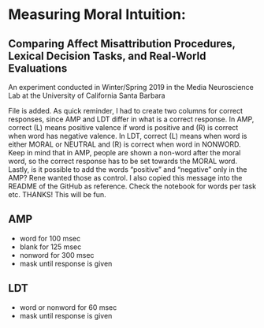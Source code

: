 # Measuring Moral Intuition:
## Comparing Affect Misattribution Procedures, Lexical Decision Tasks, and Real-World Evaluations

An experiment conducted in Winter/Spring 2019 in the Media Neuroscience Lab at the University of California Santa Barbara

File is added. As quick reminder, I had to create two columns for correct responses, since AMP and LDT differ in what is a correct response. In AMP, correct (L) means positive valence if word is positive and (R) is correct when word has negative valence. In LDT, correct (L) means when word is either MORAL or NEUTRAL and (R) is correct when word in NONWORD. Keep in mind that in AMP, people are shown a non-word after the moral word, so the correct response has to be set towards the MORAL word. Lastly, is it possible to add the words “positive” and “negative” only in the AMP? Rene wanted those as control. I also copied this message into the README of the GitHub as reference. Check the notebook for words per task etc. THANKS! This will be fun.

## AMP

- word for 100 msec
- blank for 125 msec
- nonword for 300 msec
- mask until response is given

## LDT
- word or nonword for 60 msec
- mask until response is given

